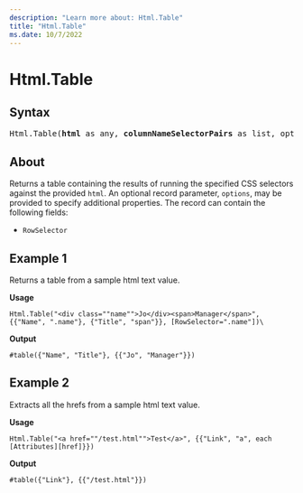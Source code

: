 ```yaml
---
description: "Learn more about: Html.Table"
title: "Html.Table"
ms.date: 10/7/2022
---
```

# Html.Table

## Syntax

<pre>
Html.Table(<b>html</b> as any, <b>columnNameSelectorPairs</b> as list, optional <b>options</b> as nullable record) as table
</pre>

## About

Returns a table containing the results of running the specified CSS selectors against the provided `html`. An optional record parameter, `options`, may be provided to specify additional properties. The record can contain the following fields:

* `RowSelector`

## Example 1

Returns a table from a sample html text value.

**Usage**

```powerquery-m
Html.Table("<div class=""name"">Jo</div><span>Manager</span>", {{"Name", ".name"}, {"Title", "span"}}, [RowSelector=".name"])\
```

**Output**

`#table({"Name", "Title"}, {{"Jo", "Manager"}})`

## Example 2

Extracts all the hrefs from a sample html text value.

**Usage**

```powerquery-m
Html.Table("<a href=""/test.html"">Test</a>", {{"Link", "a", each [Attributes][href]}})
```

**Output**

`#table({"Link"}, {{"/test.html"}})`
